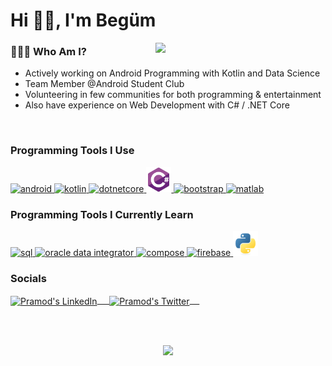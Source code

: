 <h1>Hi 👋🏻, I'm Begüm </h1>

<img align="right" src="https://media.giphy.com/media/Y4bzv6DYbYzy8jDnoW/giphy.gif" width='272'/>

<h3 align="left">👩🏻‍💻 Who Am I?</h3>

* Actively working on Android Programming with Kotlin and Data Science
* Team Member @Android Student Club
* Volunteering in few communities for both programming & entertainment 
* Also have experience on Web Development with C# / .NET Core

</br>

<h3 align="left">Programming Tools I Use</h3>
<p align="left"> <a href="https://developer.android.com" target="_blank"> <img src="https://upload.wikimedia.org/wikipedia/commons/thumb/6/64/Android_logo_2019_%28stacked%29.svg/2346px-Android_logo_2019_%28stacked%29.svg.png" alt="android" width="40" height="40"/> <a href="https://kotlinlang.org" target="_blank"> <img src="https://www.vectorlogo.zone/logos/kotlinlang/kotlinlang-icon.svg" alt="kotlin" width="40" height="40"/> </a> <a href="https://docs.microsoft.com/en-us/aspnet/core/introduction-to-aspnet-core?view=aspnetcore-5.0" target="_blank"> <img src="https://upload.wikimedia.org/wikipedia/commons/thumb/e/ee/.NET_Core_Logo.svg/2048px-.NET_Core_Logo.svg.png" alt="dotnetcore" width="40" height="40"/>  </a>  <a href="https://www.w3schools.com/cs/" target="_blank"> <img src="https://raw.githubusercontent.com/devicons/devicon/master/icons/csharp/csharp-original.svg" alt="csharp" width="40" height="40"/>  </a>  <a href="https://getbootstrap.com" target="_blank"> <img src="https://img.icons8.com/color/452/bootstrap.png" alt="bootstrap" width="40" height="40"/> </a>   <a href="https://www.mathworks.com/products/matlab.html" target="_blank"> <img src="https://upload.wikimedia.org/wikipedia/commons/thumb/2/21/Matlab_Logo.png/667px-Matlab_Logo.png" alt="matlab" width="40" height="40"/> </a>   
  
<h3 align="left">Programming Tools I Currently Learn</h3>
<a href="https://www.w3schools.com/sql/" target="_blank"> <img src="https://image.flaticon.com/icons/png/512/541/541499.png" alt="sql" width="40" height="40"/> </a> <a href="https://www.oracle.com/tr/middleware/technologies/data-integrator.html" target="_blank"> <img src="https://img3.exportersindia.com/product_images/bc-full/2020/4/7211139/oracle-data-integrator-course-1588243760-5401507.png" alt="oracle data integrator" width="80" height="40"/> </a> <a href="https://developer.android.com/jetpack/compose" target="_blank"> <img src="https://i2.wp.com/blog.stylingandroid.com/wp-content/uploads/2021/05/jetpack-compose-icon_RGB.png?ssl=1" alt="compose" width="40" height="40"/> </a> <a href="https://firebase.google.com/" target="_blank"> <img src="https://www.vectorlogo.zone/logos/firebase/firebase-icon.svg" alt="firebase" width="40" height="40"/> </a> <a href="https://www.python.org" target="_blank"> <img src="https://raw.githubusercontent.com/devicons/devicon/master/icons/python/python-original.svg" alt="python" width="40" height="40"/> </a>

<h3 align="left">Socials</h3>
<p align="left">
 <a href="https://www.linkedin.com/in/begumyolcu/">
  <img align="center" alt="Pramod's LinkedIn" width="30px" src="https://www.vectorlogo.zone/logos/linkedin/linkedin-icon.svg" /> &nbsp; &nbsp;
 </a>
 <a href="https://twitter.com/begumylc">
  <img align="center" alt="Pramod's Twitter" width="30px" src="https://www.vectorlogo.zone/logos/twitter/twitter-tile.svg" /> &nbsp; &nbsp;
 </a>
</p>
  
</br>
</br>

<p align="center">  
   <img src="https://github-readme-stats.vercel.app/api?username=bgmylc&show_icons=true&theme=cobalt" />  
   </p>  
<!--
![Languages](https://github-readme-stats.vercel.app/api/top-langs/?username=bgmylc&layout=compact&theme=dark)
-->

